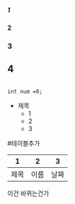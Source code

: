 ##### 1
#### 2
### 3
## 4

```자바스크립트

int num =0;
```

* 제목
  * 1
  * 2
  * 3

#테이블추가

1 |  2  |  3
--- | --- | ---
제목 |이름| 날짜

이건 바뀌는건가